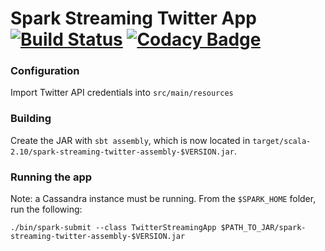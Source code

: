 # Spark Streaming Twitter App [![Build Status](https://travis-ci.org/t3g7/spark-streaming-twitter.svg)](https://travis-ci.org/t3g7/spark-streaming-twitter) [![Codacy Badge](https://api.codacy.com/project/badge/grade/cdc422e76c8a4a5698642a2fc421e1d1)](https://www.codacy.com/app/b-fovet/spark-streaming-twitter)

### Configuration
Import Twitter API credentials into ```src/main/resources```

### Building
Create the JAR with ```sbt assembly```, which is now located in ```target/scala-2.10/spark-streaming-twitter-assembly-$VERSION.jar```.

### Running the app
Note: a Cassandra instance must be running.
From the ```$SPARK_HOME``` folder, run the following:

    ./bin/spark-submit --class TwitterStreamingApp $PATH_TO_JAR/spark-streaming-twitter-assembly-$VERSION.jar
